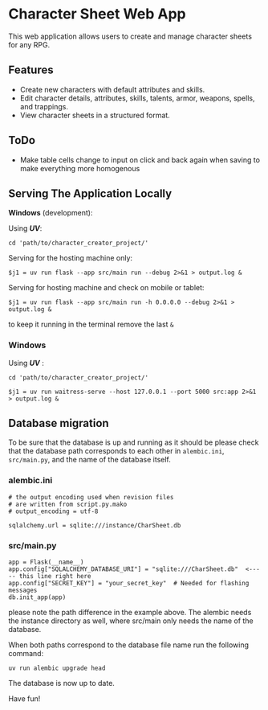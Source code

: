 # Character Sheet Web App

This web application allows users to create and manage character sheets for any RPG.

## Features

- Create new characters with default attributes and skills.
- Edit character details, attributes, skills, talents, armor, weapons, spells, and trappings.
- View character sheets in a structured format.

## ToDo

- Make table cells change to input on click and back again when saving to make everything more homogenous

## Serving The Application Locally

**Windows** (development):

Using _**UV**_:

```{cmd}
cd 'path/to/character_creator_project/'
```

Serving for the hosting machine only:

```{cmd}
$j1 = uv run flask --app src/main run --debug 2>&1 > output.log &
```

Serving for hosting machine and check on mobile or tablet:

```{cmd}
$j1 = uv run flask --app src/main run -h 0.0.0.0 --debug 2>&1 > output.log &
```

to keep it running in the terminal remove the last `&`

### Windows

Using _**UV**_ :

```{cmd}
cd 'path/to/character_creator_project/'
```

```{cmd}
$j1 = uv run waitress-serve --host 127.0.0.1 --port 5000 src:app 2>&1 > output.log &
```

## Database migration

To be sure that the database is up and running as it should be
please check that the database path corresponds to each other in `alembic.ini`, `src/main.py`, and the name of the database itself.

### alembic.ini

```{code}
# the output encoding used when revision files
# are written from script.py.mako
# output_encoding = utf-8

sqlalchemy.url = sqlite:///instance/CharSheet.db
```

### src/main.py

```{code}
app = Flask(__name__)
app.config["SQLALCHEMY_DATABASE_URI"] = "sqlite:///CharSheet.db"  <----- this line right here
app.config["SECRET_KEY"] = "your_secret_key"  # Needed for flashing messages
db.init_app(app)
```

please note the path difference in the example above.
The alembic needs the instance directory as well, where src/main only needs the name of the database.

When both paths correspond to the database file name run the following command:

```{code}
uv run alembic upgrade head
```

The database is now up to date.

Have fun!
